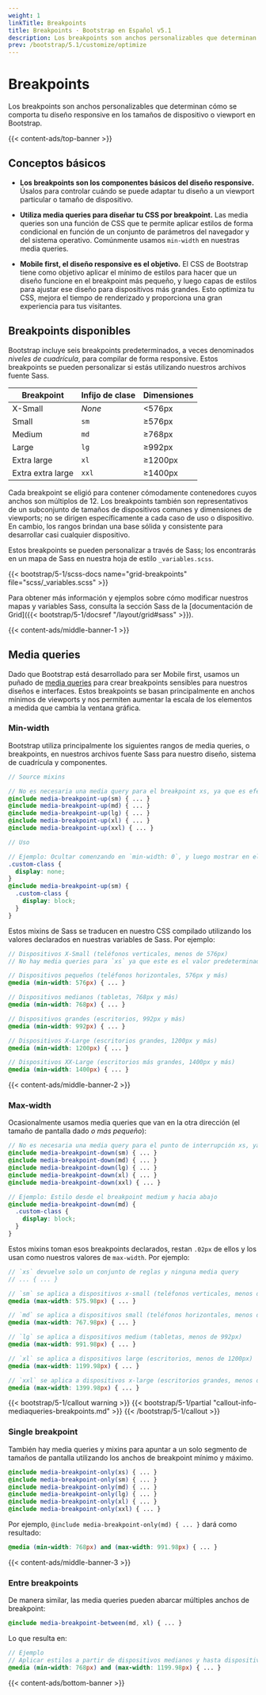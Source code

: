 ```yaml
---
weight: 1
linkTitle: Breakpoints
title: Breakpoints · Bootstrap en Español v5.1
description: Los breakpoints son anchos personalizables que determinan cómo se comporta tu diseño responsive en los tamaños de dispositivo o viewport en Bootstrap.
prev: /bootstrap/5.1/customize/optimize
---
```


# Breakpoints

Los breakpoints son anchos personalizables que determinan cómo se comporta tu diseño responsive en los tamaños de dispositivo o viewport en Bootstrap.

{{< content-ads/top-banner >}}

## Conceptos básicos

- **Los breakpoints son los componentes básicos del diseño responsive.** Úsalos para controlar cuándo se puede adaptar tu diseño a un viewport particular o tamaño de dispositivo.

- **Utiliza media queries para diseñar tu CSS por breakpoint.** Las media queries son una función de CSS que te permite aplicar estilos de forma condicional en función de un conjunto de parámetros del navegador y del sistema operativo. Comúnmente usamos `min-width` en nuestras media queries.

- **Mobile first, el diseño responsive es el objetivo.** El CSS de Bootstrap tiene como objetivo aplicar el mínimo de estilos para hacer que un diseño funcione en el breakpoint más pequeño, y luego capas de estilos para ajustar ese diseño para dispositivos más grandes. Esto optimiza tu CSS, mejora el tiempo de renderizado y proporciona una gran experiencia para tus visitantes.

## Breakpoints disponibles

Bootstrap incluye seis breakpoints predeterminados, a veces denominados _niveles de cuadrícula_, para compilar de forma responsive. Estos breakpoints se pueden personalizar si estás utilizando nuestros archivos fuente Sass.

<table class="table">
  <thead>
    <tr>
      <th>Breakpoint</th>
      <th>Infijo de clase</th>
      <th>Dimensiones</th>
    </tr>
  </thead>
  <tbody>
    <tr>
      <td>X-Small</td>
      <td><em>None</em></td>
      <td>&lt;576px</td>
    </tr>
    <tr>
      <td>Small</td>
      <td><code>sm</code></td>
      <td>&ge;576px</td>
    </tr>
    <tr>
      <td>Medium</td>
      <td><code>md</code></td>
      <td>&ge;768px</td>
    </tr>
    <tr>
      <td>Large</td>
      <td><code>lg</code></td>
      <td>&ge;992px</td>
    </tr>
    <tr>
      <td>Extra large</td>
      <td><code>xl</code></td>
      <td>&ge;1200px</td>
    </tr>
    <tr>
      <td>Extra extra large</td>
      <td><code>xxl</code></td>
      <td>&ge;1400px</td>
    </tr>
  </tbody>
</table>

Cada breakpoint se eligió para contener cómodamente contenedores cuyos anchos son múltiplos de 12. Los breakpoints también son representativos de un subconjunto de tamaños de dispositivos comunes y dimensiones de viewports; no se dirigen específicamente a cada caso de uso o dispositivo. En cambio, los rangos brindan una base sólida y consistente para desarrollar casi cualquier dispositivo.

Estos breakpoints se pueden personalizar a través de Sass; los encontrarás en un mapa de Sass en nuestra hoja de estilo `_variables.scss`.

{{< bootstrap/5-1/scss-docs name="grid-breakpoints" file="scss/_variables.scss" >}}

Para obtener más información y ejemplos sobre cómo modificar nuestros mapas y variables Sass, consulta la sección Sass de la [documentación de Grid]({{< bootstrap/5-1/docsref "/layout/grid#sass" >}}).

{{< content-ads/middle-banner-1 >}}

## Media queries

Dado que Bootstrap está desarrollado para ser Mobile first, usamos un puñado de [media queries](https://developer.mozilla.org/en-US/docs/Web/CSS/Media_Queries/Using_media_queries) para crear breakpoints sensibles para nuestros diseños e interfaces. Estos breakpoints se basan principalmente en anchos mínimos de viewports y nos permiten aumentar la escala de los elementos a medida que cambia la ventana gráfica.

### Min-width

Bootstrap utiliza principalmente los siguientes rangos de media queries, o breakpoints, en nuestros archivos fuente Sass para nuestro diseño, sistema de cuadrícula y componentes.

```scss
// Source mixins

// No es necesaria una media query para el breakpoint xs, ya que es efectivamente `@media (min-width: 0) { ... }`
@include media-breakpoint-up(sm) { ... }
@include media-breakpoint-up(md) { ... }
@include media-breakpoint-up(lg) { ... }
@include media-breakpoint-up(xl) { ... }
@include media-breakpoint-up(xxl) { ... }

// Uso

// Ejemplo: Ocultar comenzando en `min-width: 0`, y luego mostrar en el breakpoint `sm`
.custom-class {
  display: none;
}
@include media-breakpoint-up(sm) {
  .custom-class {
    display: block;
  }
}
```

Estos mixins de Sass se traducen en nuestro CSS compilado utilizando los valores declarados en nuestras variables de Sass. Por ejemplo:

```scss
// Dispositivos X-Small (teléfonos verticales, menos de 576px)
// No hay media queries para `xs` ya que este es el valor predeterminado en Bootstrap

// Dispositivos pequeños (teléfonos horizontales, 576px y más)
@media (min-width: 576px) { ... }

// Dispositivos medianos (tabletas, 768px y más)
@media (min-width: 768px) { ... }

// Dispositivos grandes (escritorios, 992px y más)
@media (min-width: 992px) { ... }

// Dispositivos X-Large (escritorios grandes, 1200px y más)
@media (min-width: 1200px) { ... }

// Dispositivos XX-Large (escritorios más grandes, 1400px y más)
@media (min-width: 1400px) { ... }
```

{{< content-ads/middle-banner-2 >}}

### Max-width

Ocasionalmente usamos media queries que van en la otra dirección (el tamaño de pantalla dado *o más pequeño*):

```scss
// No es necesaria una media query para el punto de interrupción xs, ya que es efectivamente `@media (max-width: 0) { ... }`
@include media-breakpoint-down(sm) { ... }
@include media-breakpoint-down(md) { ... }
@include media-breakpoint-down(lg) { ... }
@include media-breakpoint-down(xl) { ... }
@include media-breakpoint-down(xxl) { ... }

// Ejemplo: Estilo desde el breakpoint medium y hacia abajo
@include media-breakpoint-down(md) {
  .custom-class {
    display: block;
  }
}
```

Estos mixins toman esos breakpoints declarados, restan `.02px` de ellos y los usan como nuestros valores de `max-width`. Por ejemplo:

```scss
// `xs` devuelve solo un conjunto de reglas y ninguna media query
// ... { ... }

// `sm` se aplica a dispositivos x-small (teléfonos verticales, menos de 576px)
@media (max-width: 575.98px) { ... }

// `md` se aplica a dispositivos small (teléfonos horizontales, menos de 768px)
@media (max-width: 767.98px) { ... }

// `lg` se aplica a dispositivos medium (tabletas, menos de 992px)
@media (max-width: 991.98px) { ... }

// `xl` se aplica a dispositivos large (escritorios, menos de 1200px)
@media (max-width: 1199.98px) { ... }

// `xxl` se aplica a dispositivos x-large (escritorios grandes, menos de 1400px)
@media (max-width: 1399.98px) { ... }
```

{{< bootstrap/5-1/callout warning >}}
{{< bootstrap/5-1/partial "callout-info-mediaqueries-breakpoints.md" >}}
{{< /bootstrap/5-1/callout >}}

### Single breakpoint

También hay media queries y mixins para apuntar a un solo segmento de tamaños de pantalla utilizando los anchos de breakpoint mínimo y máximo.

```scss
@include media-breakpoint-only(xs) { ... }
@include media-breakpoint-only(sm) { ... }
@include media-breakpoint-only(md) { ... }
@include media-breakpoint-only(lg) { ... }
@include media-breakpoint-only(xl) { ... }
@include media-breakpoint-only(xxl) { ... }
```

Por ejemplo, `@include media-breakpoint-only(md) { ... }` dará como resultado:

```scss
@media (min-width: 768px) and (max-width: 991.98px) { ... }
```

{{< content-ads/middle-banner-3 >}}

### Entre breakpoints

De manera similar, las media queries pueden abarcar múltiples anchos de breakpoint:

```scss
@include media-breakpoint-between(md, xl) { ... }
```

Lo que resulta en:

```scss
// Ejemplo
// Aplicar estilos a partir de dispositivos medianos y hasta dispositivos extra grandes
@media (min-width: 768px) and (max-width: 1199.98px) { ... }
```

{{< content-ads/bottom-banner >}}